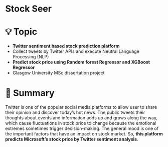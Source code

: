 # Stock Seer

# 💡 Topic

- **Twitter sentiment based stock prediction platform**
- Collect tweets by Twitter APIs and execute Neutral Language Processing (NLP)
- **Predict stock price using Random forest Regressor and XGBoost Regressor**
- Glasgow University MSc dissertation project

# 📝 Summary

Twitter is one of the popular social media platforms to allow user to share their opinion and discover today’s hot news. The public tweets their thoughts about events and information adds up and grows along the way, which cause fluctuations in stock price to change because the emotional extremes sometimes trigger decision-making. The general mood is one of the important factors that have an impact on stock market. So, **this platform predicts Microsoft’s stock price by Twitter sentiment analysis**.
